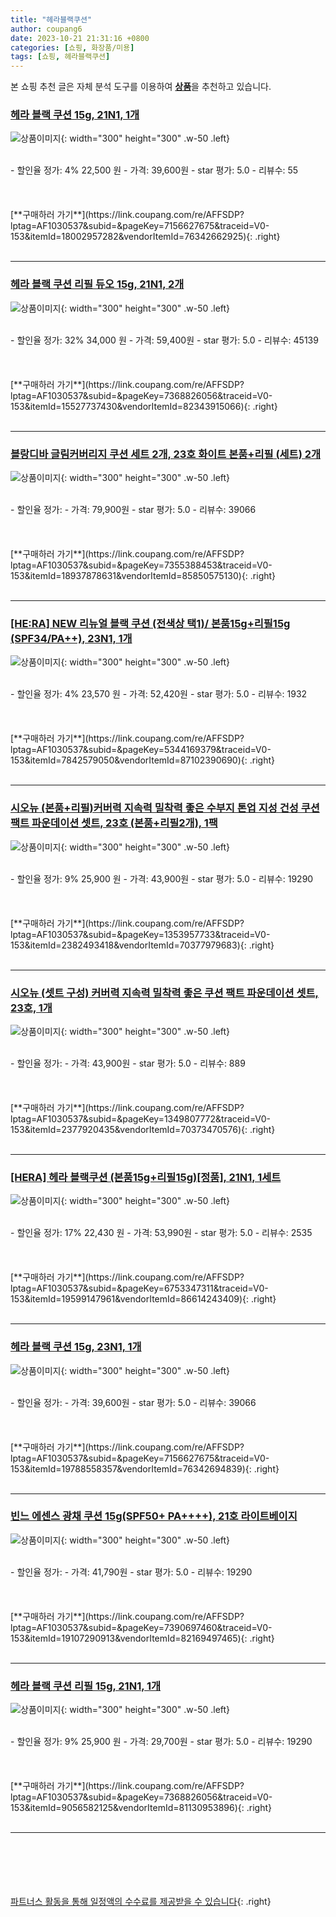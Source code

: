 ```yaml
---
title: "헤라블랙쿠션"
author: coupang6
date: 2023-10-21 21:31:16 +0800
categories: [쇼핑, 화장품/미용]
tags: [쇼핑, 헤라블랙쿠션]
---
```


본 쇼핑 추천 글은 자체 분석 도구를 이용하여 [**상품**](https://link.coupang.com/a/bao1ui)을 추천하고 있습니다.

### [헤라 블랙 쿠션 15g, 21N1, 1개](https://link.coupang.com/re/AFFSDP?lptag=AF1030537&subid=&pageKey=7156627675&traceid=V0-153&itemId=18002957282&vendorItemId=76342662925)

![상품이미지](https://thumbnail7.coupangcdn.com/thumbnails/remote/230x230ex/image/retail/images/974271696175301-764ed5c2-a117-4e32-82d9-3f6a9217df70.jpg){: width="300" height="300" .w-50 .left}


<br>
- 할인율 정가: 4%  22,500   원
- 가격: 39,600원
- star 평가: 5.0
- 리뷰수: 55
<br>
<br>
<br>
<br>
[**구매하러 가기**](https://link.coupang.com/re/AFFSDP?lptag=AF1030537&subid=&pageKey=7156627675&traceid=V0-153&itemId=18002957282&vendorItemId=76342662925){: .right}
<br>
<br>

---

### [헤라 블랙 쿠션 리필 듀오 15g, 21N1, 2개](https://link.coupang.com/re/AFFSDP?lptag=AF1030537&subid=&pageKey=7368826056&traceid=V0-153&itemId=15527737430&vendorItemId=82343915066)

![상품이미지](https://thumbnail6.coupangcdn.com/thumbnails/remote/230x230ex/image/retail/images/9082221580167681-8b9bd08f-e2ee-444d-b3fe-84cf5b932930.jpg){: width="300" height="300" .w-50 .left}


<br>
- 할인율 정가: 32%  34,000   원
- 가격: 59,400원
- star 평가: 5.0
- 리뷰수: 45139
<br>
<br>
<br>
<br>
[**구매하러 가기**](https://link.coupang.com/re/AFFSDP?lptag=AF1030537&subid=&pageKey=7368826056&traceid=V0-153&itemId=15527737430&vendorItemId=82343915066){: .right}
<br>
<br>

---

### [블랑디바 글림커버리지 쿠션 세트 2개, 23호 화이트 본품+리필  (세트) 2개](https://link.coupang.com/re/AFFSDP?lptag=AF1030537&subid=&pageKey=7355388453&traceid=V0-153&itemId=18937878631&vendorItemId=85850575130)

![상품이미지](https://thumbnail6.coupangcdn.com/thumbnails/remote/230x230ex/image/vendor_inventory/d850/311326257f1bb80a0b480e28acd53b87e79fb9bc3efb38e751960cb8db92.jpg){: width="300" height="300" .w-50 .left}


<br>
- 할인율 정가: 
- 가격: 79,900원
- star 평가: 5.0
- 리뷰수: 39066
<br>
<br>
<br>
<br>
[**구매하러 가기**](https://link.coupang.com/re/AFFSDP?lptag=AF1030537&subid=&pageKey=7355388453&traceid=V0-153&itemId=18937878631&vendorItemId=85850575130){: .right}
<br>
<br>

---

### [[HE:RA] NEW 리뉴얼 블랙 쿠션 (전색상 택1)/ 본품15g+리필15g (SPF34/PA++), 23N1, 1개](https://link.coupang.com/re/AFFSDP?lptag=AF1030537&subid=&pageKey=5344169379&traceid=V0-153&itemId=7842579050&vendorItemId=87102390690)

![상품이미지](https://thumbnail10.coupangcdn.com/thumbnails/remote/230x230ex/image/vendor_inventory/1725/d2d95b13c4cc290f9391fcd34b4ee0e6bd7aa03bc8b8e476eb3192ec6320.jpg){: width="300" height="300" .w-50 .left}


<br>
- 할인율 정가: 4%  23,570   원
- 가격: 52,420원
- star 평가: 5.0
- 리뷰수: 1932
<br>
<br>
<br>
<br>
[**구매하러 가기**](https://link.coupang.com/re/AFFSDP?lptag=AF1030537&subid=&pageKey=5344169379&traceid=V0-153&itemId=7842579050&vendorItemId=87102390690){: .right}
<br>
<br>

---

### [시오뉴 (본품+리필)커버력 지속력 밀착력 좋은 수부지 톤업 지성 건성 쿠션 팩트 파운데이션 셋트, 23호 (본품+리필2개), 1팩](https://link.coupang.com/re/AFFSDP?lptag=AF1030537&subid=&pageKey=1353957733&traceid=V0-153&itemId=2382493418&vendorItemId=70377979683)

![상품이미지](https://thumbnail10.coupangcdn.com/thumbnails/remote/230x230ex/image/vendor_inventory/fdfc/8610b5beef707f19b2a3916a6cce5087c563a7d7ce88e7d1e05d318b62c7.jpg){: width="300" height="300" .w-50 .left}


<br>
- 할인율 정가: 9%  25,900   원
- 가격: 43,900원
- star 평가: 5.0
- 리뷰수: 19290
<br>
<br>
<br>
<br>
[**구매하러 가기**](https://link.coupang.com/re/AFFSDP?lptag=AF1030537&subid=&pageKey=1353957733&traceid=V0-153&itemId=2382493418&vendorItemId=70377979683){: .right}
<br>
<br>

---

### [시오뉴 (셋트 구성) 커버력 지속력 밀착력 좋은 쿠션 팩트 파운데이션 셋트, 23호, 1개](https://link.coupang.com/re/AFFSDP?lptag=AF1030537&subid=&pageKey=1349807772&traceid=V0-153&itemId=2377920435&vendorItemId=70373470576)

![상품이미지](https://thumbnail8.coupangcdn.com/thumbnails/remote/230x230ex/image/vendor_inventory/2059/f34b2aa14ea9572305ae487f68183282441542ccdbbe628d044483b0f438.jpg){: width="300" height="300" .w-50 .left}


<br>
- 할인율 정가: 
- 가격: 43,900원
- star 평가: 5.0
- 리뷰수: 889
<br>
<br>
<br>
<br>
[**구매하러 가기**](https://link.coupang.com/re/AFFSDP?lptag=AF1030537&subid=&pageKey=1349807772&traceid=V0-153&itemId=2377920435&vendorItemId=70373470576){: .right}
<br>
<br>

---

### [[HERA] 헤라 블랙쿠션 (본품15g+리필15g)[정품], 21N1, 1세트](https://link.coupang.com/re/AFFSDP?lptag=AF1030537&subid=&pageKey=6753347311&traceid=V0-153&itemId=19599147961&vendorItemId=86614243409)

![상품이미지](https://thumbnail10.coupangcdn.com/thumbnails/remote/230x230ex/image/vendor_inventory/60e0/7f6174b7195e26bdba691123e4d8057beebf3611e24fa5dd77fe8a524b19.jpg){: width="300" height="300" .w-50 .left}


<br>
- 할인율 정가: 17%  22,430   원
- 가격: 53,990원
- star 평가: 5.0
- 리뷰수: 2535
<br>
<br>
<br>
<br>
[**구매하러 가기**](https://link.coupang.com/re/AFFSDP?lptag=AF1030537&subid=&pageKey=6753347311&traceid=V0-153&itemId=19599147961&vendorItemId=86614243409){: .right}
<br>
<br>

---

### [헤라 블랙 쿠션 15g, 23N1, 1개](https://link.coupang.com/re/AFFSDP?lptag=AF1030537&subid=&pageKey=7156627675&traceid=V0-153&itemId=19788558357&vendorItemId=76342694839)

![상품이미지](https://thumbnail10.coupangcdn.com/thumbnails/remote/230x230ex/image/retail/images/2612980003299768-fce345f8-f034-4e87-85da-b4bfbdf263a0.jpg){: width="300" height="300" .w-50 .left}


<br>
- 할인율 정가: 
- 가격: 39,600원
- star 평가: 5.0
- 리뷰수: 39066
<br>
<br>
<br>
<br>
[**구매하러 가기**](https://link.coupang.com/re/AFFSDP?lptag=AF1030537&subid=&pageKey=7156627675&traceid=V0-153&itemId=19788558357&vendorItemId=76342694839){: .right}
<br>
<br>

---

### [빈느 에센스 광채 쿠션 15g(SPF50+ PA++++), 21호 라이트베이지](https://link.coupang.com/re/AFFSDP?lptag=AF1030537&subid=&pageKey=7390697460&traceid=V0-153&itemId=19107290913&vendorItemId=82169497465)

![상품이미지](https://thumbnail8.coupangcdn.com/thumbnails/remote/230x230ex/image/vendor_inventory/3805/0801027fadc2d756ead7d39ebcb821b1d0e623a6fe7925a348cd679581c6.png){: width="300" height="300" .w-50 .left}


<br>
- 할인율 정가: 
- 가격: 41,790원
- star 평가: 5.0
- 리뷰수: 19290
<br>
<br>
<br>
<br>
[**구매하러 가기**](https://link.coupang.com/re/AFFSDP?lptag=AF1030537&subid=&pageKey=7390697460&traceid=V0-153&itemId=19107290913&vendorItemId=82169497465){: .right}
<br>
<br>

---

### [헤라 블랙 쿠션 리필 15g, 21N1, 1개](https://link.coupang.com/re/AFFSDP?lptag=AF1030537&subid=&pageKey=7368826056&traceid=V0-153&itemId=9056582125&vendorItemId=81130953896)

![상품이미지](https://thumbnail7.coupangcdn.com/thumbnails/remote/230x230ex/image/retail/images/3919294271196901-baa7c92f-65b5-4687-9842-a2a186630de4.jpg){: width="300" height="300" .w-50 .left}


<br>
- 할인율 정가: 9%  25,900   원
- 가격: 29,700원
- star 평가: 5.0
- 리뷰수: 19290
<br>
<br>
<br>
<br>
[**구매하러 가기**](https://link.coupang.com/re/AFFSDP?lptag=AF1030537&subid=&pageKey=7368826056&traceid=V0-153&itemId=9056582125&vendorItemId=81130953896){: .right}
<br>
<br>

---
<br><br><br><br><br> [파트너스 활동을 통해 일정액의 수수료를 제공받을 수 있습니다](https://link.coupang.com/a/bao1ui){: .right}
